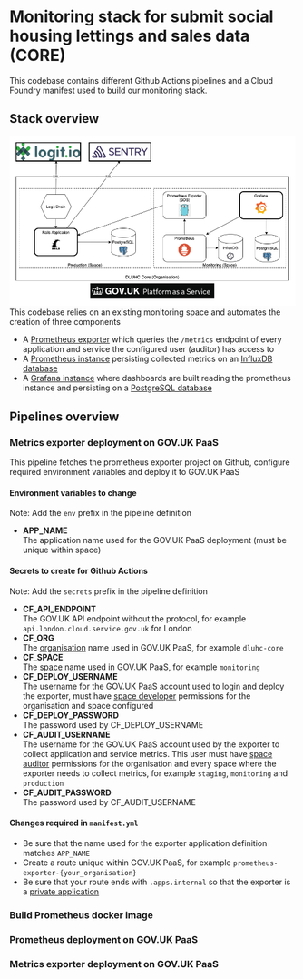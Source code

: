 # Monitoring stack for submit social housing lettings and sales data (CORE)

This codebase contains different Github Actions pipelines and a Cloud Foundry manifest used to build our monitoring
stack.

## Stack overview

![Monitoring Stack](monitoring.png)
This codebase relies on an existing monitoring space and automates the creation of three components

- A [Prometheus exporter](https://github.com/alphagov/paas-prometheus-exporter) which queries the `/metrics` endpoint of
  every application and service the configured user (auditor) has access to
- A [Prometheus instance](https://github.com/prometheus/prometheus) persisting collected metrics on an
  [InfluxDB database](https://github.com/influxdata/influxdb)
- A [Grafana instance](https://github.com/grafana/grafana) where dashboards are built reading the prometheus instance
  and persisting on a [PostgreSQL database](https://github.com/postgres/postgres)

## Pipelines overview

### Metrics exporter deployment on GOV.UK PaaS

This pipeline fetches the prometheus exporter project on Github, configure required environment variables and deploy it
to GOV.UK PaaS

#### Environment variables to change

Note: Add the `env` prefix in the pipeline definition

- **APP_NAME**\
  The application name used for the GOV.UK PaaS deployment (must be unique within space)

#### Secrets to create for Github Actions

Note: Add the `secrets` prefix in the pipeline definition

- **CF_API_ENDPOINT**\
  The GOV.UK API endpoint without the protocol, for example `api.london.cloud.service.gov.uk` for London
- **CF_ORG**\
  The [organisation](https://docs.cloud.service.gov.uk/orgs_spaces_users.html#organisations) name used in GOV.UK PaaS,
  for example `dluhc-core`
- **CF_SPACE**\
  The [space](https://docs.cloud.service.gov.uk/orgs_spaces_users.html#spaces) name used in GOV.UK PaaS, for
  example `monitoring`
- **CF_DEPLOY_USERNAME**\
  The username for the GOV.UK PaaS account used to login and deploy the exporter, must
  have [space developer](https://docs.cloud.service.gov.uk/orgs_spaces_users.html#space-developer)
  permissions for the organisation and space configured
- **CF_DEPLOY_PASSWORD**\
  The password used by CF_DEPLOY_USERNAME
- **CF_AUDIT_USERNAME**\
  The username for the GOV.UK PaaS account used by the exporter to collect application and service metrics. This user
  must have [space auditor](https://docs.cloud.service.gov.uk/orgs_spaces_users.html#space-auditor) permissions for the
  organisation and every space where the exporter needs to collect metrics, for example `staging`, `monitoring`
  and `production`
- **CF_AUDIT_PASSWORD**\
  The password used by CF_AUDIT_USERNAME

#### Changes required in `manifest.yml`

- Be sure that the name used for the exporter application definition matches `APP_NAME`
- Create a route unique within GOV.UK PaaS, for example `prometheus-exporter-{your_organisation}`
- Be sure that your route ends with `.apps.internal` so that the exporter is
  a [private application](https://docs.cloud.service.gov.uk/deploying_apps.html#deploying-private-apps)

### Build Prometheus docker image

### Prometheus deployment on GOV.UK PaaS

### Metrics exporter deployment on GOV.UK PaaS